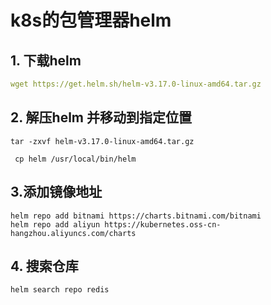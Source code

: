 # k8s的包管理器helm

## 1. 下载helm

```yaml
wget https://get.helm.sh/helm-v3.17.0-linux-amd64.tar.gz
```

## 2. 解压helm 并移动到指定位置

```shell
tar -zxvf helm-v3.17.0-linux-amd64.tar.gz 
```

```shell
 cp helm /usr/local/bin/helm
```

## 3.添加镜像地址

```shell
helm repo add bitnami https://charts.bitnami.com/bitnami
helm repo add aliyun https://kubernetes.oss-cn-hangzhou.aliyuncs.com/charts
```

## 4. 搜索仓库

```shell
helm search repo redis
```
